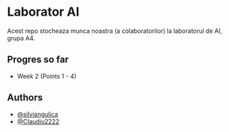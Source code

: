 
# Laborator AI

Acest repo stocheaza munca noastra (a colaboratorilor) la laboratorul de AI, grupa A4.


## Progres so far
- Week 2 (Points 1 - 4)


## Authors

- [@silviangulica](https://github.com/silviangulica)
- [@Claudiu2222](https://github.com/Claudiu2222)

